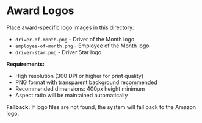 # Award Logos

Place award-specific logo images in this directory:

- `driver-of-month.png` - Driver of the Month logo
- `employee-of-month.png` - Employee of the Month logo  
- `driver-star.png` - Driver Star logo

**Requirements:**
- High resolution (300 DPI or higher for print quality)
- PNG format with transparent background recommended
- Recommended dimensions: 400px height minimum
- Aspect ratio will be maintained automatically

**Fallback:**
If logo files are not found, the system will fall back to the Amazon logo.
